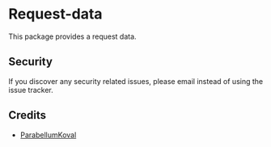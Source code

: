 # Request-data

This package provides a request data.

## Security

If you discover any security related issues, please email 
instead of using the issue tracker.

## Credits

- [ParabellumKoval](https://github.com/parabellumKoval)